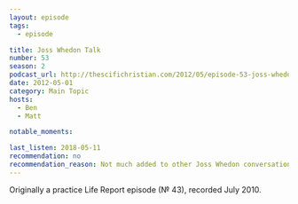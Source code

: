 ```yaml
---
layout: episode
tags:
  - episode

title: Joss Whedon Talk
number: 53
season: 2
podcast_url: http://thescifichristian.com/2012/05/episode-53-joss-whedon-talk/
date: 2012-05-01
category: Main Topic
hosts:
  - Ben
  - Matt

notable_moments:

last_listen: 2018-05-11
recommendation: no
recommendation_reason: Not much added to other Joss Whedon conversations they've had on the podcast.
---
```

Originally a practice Life Report episode (№ 43), recorded July 2010.